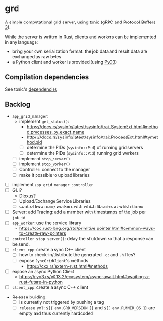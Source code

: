 # grd

A simple computational grid server, using [tonic](https://github.com/hyperium/tonic) ([gRPC](https://grpc.io/) and
[Protocol Buffers 3](https://developers.google.com/protocol-buffers/docs/proto3)).

While the server is written in [Rust](https://www.rust-lang.org), clients and workers can be implemented
in any language:
* bring your own serialization format: the job data and result data are exchanged as raw bytes
* a Python client and worker is provided (using [PyO3](https://pyo3.rs))

## Compilation dependencies

See tonic's [dependencies](https://github.com/hyperium/tonic#dependencies)

## Backlog

* `app_grid_manager`: 
  * implement `get_status()`:
    * https://docs.rs/sysinfo/latest/sysinfo/trait.SystemExt.html#method.processes_by_exact_name
    * https://docs.rs/sysinfo/latest/sysinfo/trait.ProcessExt.html#tymethod.pid
    * [ ] determine the PIDs (`sysinfo::Pid`) of running grid servers 
    * [ ] determine the PIDs (`sysinfo::Pid`) running grid workers
  * [ ] implement `stop_server()`
  * [ ] implement `stop_worker()`
  * [ ] Controller: connect to the manager
  * [ ] make it possible to upload libraries
* [ ] implement `app_grid_manager_controller`
* [ ] GUI?
  * Dioxus?
  * [ ] Upload/Exchange Service Libraries
  * [ ] control hwo many workers with which libraries at which times
* [ ] Server: add Tracing: add a member with timestamps of the job per `job_id`
* [ ] `app_worker`: use the service library
  * https://doc.rust-lang.org/std/primitive.pointer.html#common-ways-to-create-raw-pointers
* [ ] `controller_stop_server()`: delay the shutdown so that a response can be send.
* [ ] `client_cpp`: create a sync C++ client
  * [ ] how to check-in/distribute the generated `.cc` and `.h` files?
  * [ ] expose `SyncGridClient`'s methods
    * https://cxx.rs/extern-rust.html#methods
* [ ] expose an async Python Client
  * https://pyo3.rs/v0.13.2/ecosystem/async-await.html#awaiting-a-rust-future-in-python
* [ ] `client_cpp`: create a async C++ client
* Release building:
  * [ ] is currently not triggered by pushing a tag
  * [ ] `release.yml`: `${{ env.GRD_VERSION }}` and `${{ env.RUNNER_OS }}` are empty and thus currently hardcoded
